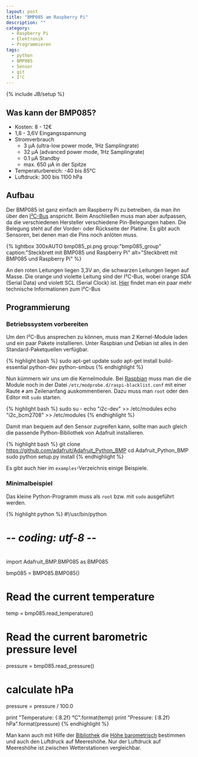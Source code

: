 ```yaml
---
layout: post
title: "BMP085 am Raspberry Pi"
description: ""
category:
  - Raspberry Pi
  - Elektronik
  - Programmieren
tags:
  - python
  - BMP085
  - Sensor
  - git
  - I²C
---
```

{% include JB/setup %}

## Was kann der BMP085? ##
 - Kosten: 8 - 12€
 - 1,8 - 3,6V Eingangsspannung
 - Stromverbrauch
     - 3 µA (ultra-low power mode, 1Hz Samplingrate)
     - 32 µA (advanced power mode, 1Hz Samplingrate)
     - 0.1 μA Standby
     - max. 650 μA in der Spitze
 - Temperaturbereich: -40 bis 85°C
 - Luftdruck: 300 bis 1100 hPa

## Aufbau ##
Der BMP085 ist ganz einfach am Raspberry Pi zu betreiben, da man ihn über
den [I²C-Bus] anspricht. Beim Anschließen muss man aber aufpassen, da die
verschiedenen Hersteller verschiedene Pin-Belegungen haben. Die Belegung
steht auf der Vorder- oder Rückseite der Platine. Es gibt auch Sensoren,
bei denen man die Pins noch anlöten muss.

{% lightbox 300xAUTO bmp085_pi.png group:"bmp085_group" caption:"Steckbrett mit BMP085 und Raspberry Pi" alt="Steckbrett mit BMP085 und Raspberry Pi" %}

An den roten Leitungen liegen 3,3V an, die schwarzen Leitungen liegen auf Masse.
Die orange und violette Leitung sind der I²C-Bus, wobei 
orange SDA (Serial Data) und violett SCL (Serial Clock) ist. [Hier] findet man ein
paar mehr technische Informationen zum I²C-Bus

## Programmierung ##

### Betriebssystem vorbereiten ###

Um den I²C-Bus ansprechen zu können, muss man 2 Kernel-Module laden und ein paar Pakete
installieren. Unter Raspbian und Debian ist alles in den Standard-Paketquellen verfügbar.

{% highlight bash %}
sudo apt-get update
sudo apt-get install build-essential python-dev python-smbus
{% endhighlight %}

Nun kümmern wir uns um die Kernelmodule. Bei [Raspbian] muss man die die Module
noch in der Datei `/etc/modprobe.d/raspi-blacklist.conf` mit einer Raute `#` 
am Zeilenanfang auskommentieren. Dazu muss man `root` oder den Editor mit `sudo`
starten.

{% highlight bash %}
sudo su -
echo "i2c-dev" >> /etc/modules
echo "i2c_bcm2708" >> /etc/modules
{% endhighlight %}

Damit man bequem auf den Sensor zugreifen kann, sollte man auch gleich die passende
Python-Bibliothek von Adafruit installieren.

{% highlight bash %}
git clone https://github.com/adafruit/Adafruit_Python_BMP
cd Adafruit_Python_BMP
sudo python setup.py install
{% endhighlight %}

Es gibt auch hier im `examples`-Verzeichnis einige Beispiele.

### Minimalbeispiel ###

Das kleine Python-Programm muss als `root` bzw. mit `sudo` ausgeführt werden.

{% highlight python %}
#!/usr/bin/python
# -*- coding: utf-8 -*-
#

import Adafruit_BMP.BMP085 as BMP085

bmp085 = BMP085.BMP085()

# Read the current temperature
temp   = bmp085.read_temperature()

# Read the current barometric pressure level
pressure = bmp085.read_pressure()

# calculate hPa
pressure = pressure / 100.0

print "Temperature:  {:8.2f} °C".format(temp)
print "Pressure:     {:8.2f} hPa".format(pressure)
{% endhighlight %}

Man kann auch mit Hilfe der [Bibliothek] die [Höhe barometrisch] bestimmen und auch den Luftdruck
auf Meereshöhe. Nur der Luftdruck auf Meereshöhe ist zwischen Wetterstationen vergleichbar.

[I²C-Bus]: http://de.wikipedia.org/wiki/I%C2%B2C
[Hier]: http://www.timmermann.org/ralph/index.htm?http://www.ralph.timmermann.org/elektronik/i2c.htm
[Raspbian]: http://www.raspbian.org/
[Bibliothek]: https://github.com/adafruit/Adafruit_Python_BMP
[Höhe barometrisch]: http://de.wikipedia.org/wiki/Barometrische_H%C3%B6henformel
